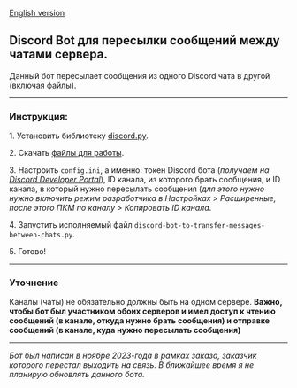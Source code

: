 <a href="README_EN.md">English version</a>
<h2>Discord Bot для пересылки сообщений между чатами сервера.</h2>
<p>Данный бот пересылает сообщения из одного Discord чата в другой (включая файлы).</p>
<hr>
<h3>Инструкция:</h3>
<p>1. Установить библиотеку <a href="https://pypi.org/project/discord.py/">discord.py</a>.</p>
<p>2. Скачать <a href="/releases/latest">файлы для работы</a>.</p>
<p>3. Настроить <code>config.ini</code>, а именно: токен Discord бота (<i>получаем на <a href="https://discord.com/developers">Discord Developer Portal</a></i>), ID канала, из которого брать сообщения, и ID канала, в который нужно пересылать сообщения (<i>для этого нужно нужно включить режим разработчика в Настройках > Расширенные, после этого ПКМ по каналу > Копировать ID канала</i>.</p>
<p>4. Запустить исполняемый файл <code>discord-bot-to-transfer-messages-between-chats.py</code>.</p>
<p>5. Готово!</p>
<hr>
<h3>Уточнение</h3>
<p>Каналы (чаты) не обязательно должны быть на одном сервере. <strong>Важно, чтобы бот был участником обоих серверов и имел доступ к чтению сообщений (в канале, откуда нужно брать сообщения) и отправке сообщений (в канале, куда нужно пересылать сообщения)</strong></p>
<hr>
<i>Бот был написан в ноябре 2023-года в рамках заказа, заказчик которого перестал выходить на связь. В ближайшее время я не планирую обновлять данного бота.</i>
